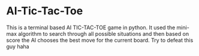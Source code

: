 # AI-Tic-Tac-Toe
This is a terminal based AI TIC-TAC-TOE game in python. It used the mini-max algorithm to search through all possible situations and then based on score the AI chooses the best move for the current board. Try to defeat this guy haha
